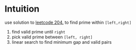# Intuition

use solution to [leetcode 204.](https://leetcode.com/problems/count-primes/) to find prime within `[left,right]`

1. find valid prime until `right`
2. pick valid prime between `[left, right]`
3. linear search to find minimum gap and valid pairs


